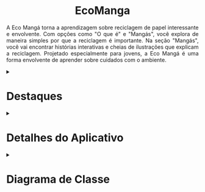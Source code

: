 <h1 align=center>EcoManga</h1>

<p align=justify>		
    A Eco Mangá torna a aprendizagem sobre reciclagem de papel interessante e envolvente. Com opções como "O que é" e "Mangás", você explora de maneira simples por que a reciclagem é importante. Na seção "Mangás", você vai encontrar histórias interativas e cheias de ilustrações que explicam a reciclagem. Projetado especialmente para jovens, a Eco Mangá é uma forma envolvente de aprender sobre cuidados com o ambiente.
</p>

<details>
   <summary><h1>Destaques</h1></summary>
    <ul>
        <li align=justify><strong>Interface Acolhedora:</strong> A tela inicial apresenta um fundo branco e um logotipo amigável "Eco Mangá", dando as boas-vindas aos usuários de forma convidativa.
        </li>
        <br>
        <li align=justify><strong>Exploração Simplificada:</strong> A seção "O que é" fornece explicações claras e acessíveis sobre a importância da reciclagem de papel, ajudando os usuários a compreender seu significado de maneira simples.
        </li>
        <br>
        <li align=justify><strong>Mangás Interativos:</strong> Na seção "Mangás", três "imagebuttons" levam os usuários a histórias ricamente ilustradas e interativas, onde eles podem explorar os processos da reciclagem de papel por meio de personagens cativantes.
        </li>
    	<br>
	<li align=justify><strong>Jornada de Aprendizado:</strong> Os mangás não são apenas histórias, mas também fontes valiosas de conhecimento. Eles fornecem informações detalhadas e práticas sobre a reciclagem de papel, tornando o aprendizado uma experiência envolvente.
	</li>
   	<br>
	<li align=justify><strong>Acessibilidade para Jovens:</strong> Projetado especialmente para adolescentes e crianças, a Eco Mangá oferece uma maneira atraente e inspiradora de ensinar conscientização ambiental desde cedo.
	</li>
	<br>
	<li align=justify><strong>Foco na Sustentabilidade:</strong> O aplicativo tem como objetivo promover a consciência ambiental ao ensinar práticas de reciclagem de papel, incentivando os usuários a adotarem hábitos mais sustentáveis.
	</li>
	<br>
	<li alingn=justify><strong>Design Visualmente Atraente:</strong> As ilustrações coloridas e os personagens carismáticos nos mangás mantêm os usuários envolvidos e entretidos enquanto aprendem.
	</li>
	<br>
	<li alingn=justify><strong>Experiência Educativa Completa:</strong> A Eco Mangá oferece uma experiência completa de aprendizado, permitindo que os usuários explorem, entendam e se comprometam com a reciclagem de papel de maneira significativa.
	</li>
	<br>	
	<li alingn=justify><strong>Aventura Educativa Divertida</strong> Através de uma combinação única de narrativas e conhecimento, o aplicativo oferece uma abordagem divertida para aprender sobre reciclagem de papel.
	</li>
     </ul>

Essas características combinadas criam uma experiência atraente e informativa no Eco Mangá, proporcionando aos usuários uma jornada educativa única sobre a reciclagem de papel.
</details>


<details>
    <summary><h1>Detalhes do Aplicativo</h1></summary>
    <ul>
        <li><strong>Versão do Android:</strong> 9.0 (Pie);</li>
        <li><strong>Número de Telas:</strong> 6;</li>
        <li><strong>Linguagem de Programação:</strong> Java;</li>
        <li><strong>IDE</strong> Android Studio;</li>
    </ul>
</details>

<details>
    <summary><h1>Diagrama de Classe</h1></summary>
	<div align="center">
		<img src="https://github.com/GustavoHenrique444/EcoManga/assets/127442583/972c3301-44e6-46c7-9965-ad52d8e5339c" width="700px"/>
	</div>
</details>


